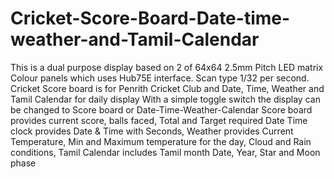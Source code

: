 # Cricket-Score-Board-Date-time-weather-and-Tamil-Calendar
This is a dual purpose display based on 2 of 64x64 2.5mm Pitch LED matrix Colour panels which uses Hub75E interface. Scan type 1/32 per second. 
Cricket Score board is for Penrith Cricket Club and Date, Time, Weather and Tamil Calendar for daily display
With a simple toggle switch the display can be changed to Score board or Date-Time-Weather-Calendar
Score board provides current score, balls faced, Total and Target required
Date Time clock provides Date & Time with Seconds,
Weather provides Current Temperature, Min and Maximum temperature for the day, Cloud and Rain conditions,
Tamil Calendar includes Tamil month Date, Year, Star and Moon phase
